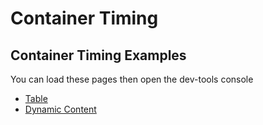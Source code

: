 # Container Timing

## Container Timing Examples

You can load these pages then open the dev-tools console

- [Table](./examples/table/)
- [Dynamic Content](./examples/adding-content/)
